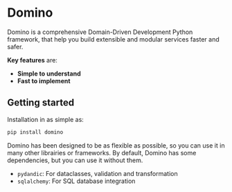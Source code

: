 # Domino

Domino is a comprehensive Domain-Driven Development Python framework, that help you build
extensible and modular services faster and safer.

**Key features** are:

- **Simple to understand**
- **Fast to implement**

## Getting started

Installation in as simple as:

```bash
pip install domino
```

Domino has been designed to be as flexible as possible, so you can use it in many other librairies or frameworks.
By default, Domino has some dependencies, but you can use it without them.

- `pydandic`: For dataclasses, validation and transformation
- `sqlalchemy`: For SQL database integration
